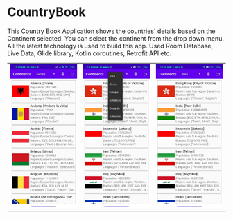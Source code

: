 # CountryBook
This Country Book Application shows the countries' details based on the Continent selected.
You can select the continent from the drop down menu.
All the latest technology is used to build this app.
Used Room Database, Live Data, Glide library, Kotlin coroutines, Retrofit API etc.


<table style="width:100%">
  <tr>
     <td><img src="https://github.com/MayankChowdhary/CountryBook/blob/master/screenshots/1642014966746.jpg" >
</td>
    <td><img src="https://github.com/MayankChowdhary/CountryBook/blob/master/screenshots/1642014966787.jpg" >
</td>
    <td><img src="https://github.com/MayankChowdhary/CountryBook/blob/master/screenshots/1642014966800.jpg" >
</td>
    
    
</tr>
</table>

